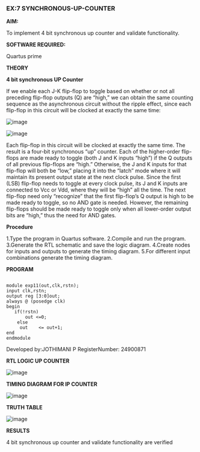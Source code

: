 ### EX:7 SYNCHRONOUS-UP-COUNTER

**AIM:**

To implement 4 bit synchronous up counter and validate functionality.

**SOFTWARE REQUIRED:**

Quartus prime

**THEORY**

**4 bit synchronous UP Counter**

If we enable each J-K flip-flop to toggle based on whether or not all preceding flip-flop outputs (Q) are “high,” we can obtain the same counting sequence as the asynchronous circuit without the ripple effect, since each flip-flop in this circuit will be clocked at exactly the same time:

![image](https://github.com/naavaneetha/SYNCHRONOUS-UP-COUNTER/assets/154305477/d5db3fa0-e413-404c-b80e-b2f39d82e7e8)


![image](https://github.com/naavaneetha/SYNCHRONOUS-UP-COUNTER/assets/154305477/52cb61eb-d04b-442d-810c-31185a68410b)

Each flip-flop in this circuit will be clocked at exactly the same time.
The result is a four-bit synchronous “up” counter. Each of the higher-order flip-flops are made ready to toggle (both J and K inputs “high”) if the Q outputs of all previous flip-flops are “high.”
Otherwise, the J and K inputs for that flip-flop will both be “low,” placing it into the “latch” mode where it will maintain its present output state at the next clock pulse.
Since the first (LSB) flip-flop needs to toggle at every clock pulse, its J and K inputs are connected to Vcc or Vdd, where they will be “high” all the time.
The next flip-flop need only “recognize” that the first flip-flop’s Q output is high to be made ready to toggle, so no AND gate is needed.
However, the remaining flip-flops should be made ready to toggle only when all lower-order output bits are “high,” thus the need for AND gates.

**Procedure**

1.Type the program in Quartus software.
2.Compile and run the program.
3.Generate the RTL schematic and save the logic diagram.
4.Create nodes for inputs and outputs to generate the timing diagram.
5.For different input combinations generate the timing diagram.

**PROGRAM**

```

module exp11(out,clk,rstn);
input clk,rstn;
output reg [3:0]out;
always @ (posedge clk)
begin  
   if(!rstn)
	   out <=0;
	else
     out	<= out+1;
end
endmodule

```

Developed by:JOTHIMANI P
RegisterNumber: 24900871



**RTL LOGIC UP COUNTER**

![image](https://github.com/user-attachments/assets/8dfc76c3-cc54-4b91-b6ba-cd764a1d975e)


**TIMING DIAGRAM FOR IP COUNTER**

![image](https://github.com/user-attachments/assets/6690adee-bc67-4d39-8b6a-75e1aebe5641)


**TRUTH TABLE**

![image](https://github.com/user-attachments/assets/3ab4844b-0234-4545-9b02-963f3e29433e)


**RESULTS**

4 bit synchronous up counter and validate functionality are verified
